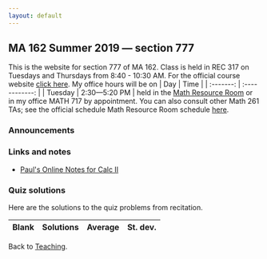 ```yaml
---
layout: default
---
```


## [](#course) MA 162 Summer 2019 — section 777
This is the website for section 777 of MA 162. Class is held in REC 317 on Tuesdays and Thursdays from  8:40 - 10:30 AM. For the official course website [click here](https://www.math.purdue.edu/MA162). My office hours will be on
| Day       | Time           |
| :-------: | :------------: |
| Tuesday   | 2:30—5:20 PM   |
held in the [Math Resource Room](https://www.math.purdue.edu/academic/courses/helproom) or in my office MATH 717 by appointment. You can also consult other Math 261 TAs; see the official schedule Math Resource Room schedule [here](https://www.math.purdue.edu/academic/officehours).

### [](#announce) Announcements
>

### [](#links) Links and notes
* [Paul's Online Notes for Calc II](http://tutorial.math.lamar.edu/Classes/CalcII/CalcII.aspx)

### [](#sols) Quiz solutions
Here are the solutions to the quiz problems from recitation.

| Blank   | Solutions | Average  | St. dev.  |
| :-----: | :------:  | :------: | :-------: |

Back to [Teaching](../#-teaching).
